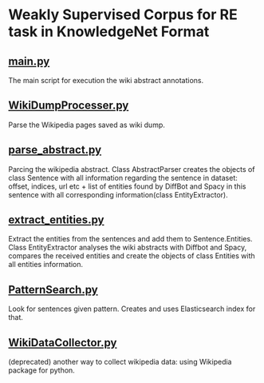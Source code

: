 # Weakly Supervised Corpus for RE task in KnowledgeNet Format

## [main.py](https://github.com/agsedova/DiffBot_Corpus/blob/master/main.py)

The main script for execution the wiki abstract annotations.

## [WikiDumpProcesser.py](https://github.com/agsedova/DiffBot_Corpus/blob/master/WikiDumpProcesser.py)
Parse the Wikipedia pages saved as wiki dump. 

## [parse_abstract.py](https://github.com/agsedova/DiffBot_Corpus/blob/master/parse_abstract.py)
Parcing the wikipedia abstract. Class AbstractParser creates the objects of class Sentence with all information regarding the sentence in dataset: offset, indices, url etc + list of entities found by DiffBot and Spacy in this sentence with all corresponding information(class EntityExtractor).

## [extract_entities.py](https://github.com/agsedova/DiffBot_Corpus/blob/master/extract_entities.py)
Extract the entities from the sentences and add them to Sentence.Entities. Class EntityExtractor analyses the wiki abstracts with Diffbot and Spacy, compares the received entities and create the objects of class Entities with all entities information.

## [PatternSearch.py](https://github.com/agsedova/DiffBot_Corpus/blob/master/PatternSearch.py)
Look for sentences given pattern. Creates and uses Elasticsearch index for that.  

## [WikiDataCollector.py](https://github.com/agsedova/DiffBot_Corpus/blob/master/WikiDataCollector.py)
(deprecated) another way to collect wikipedia data: using Wikipedia package for python.


